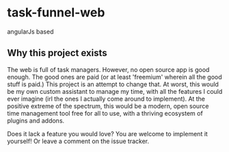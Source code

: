 # task-funnel-web
angularJs based

## Why this project exists
The web is full of task managers. However, no open source app is good enough. The good ones are paid (or at least 'freemium' wherein all the good stuff is paid.)
This project is an attempt to change that. At worst, this would be my own custom assistant to manage my time, with all the features I could ever imagine (irl the ones I actually come around to implement). 
At the positive extreme of the spectrum, this would be a modern, open source time management tool free for all to use, with a thriving ecosystem of plugins and addons.

Does it lack a feature you would love? You are welcome to implement it yourself! Or leave a comment on the issue tracker.
